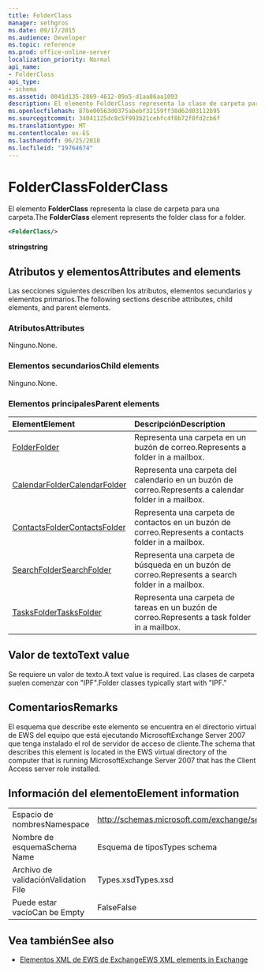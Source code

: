 ```yaml
---
title: FolderClass
manager: sethgros
ms.date: 09/17/2015
ms.audience: Developer
ms.topic: reference
ms.prod: office-online-server
localization_priority: Normal
api_name:
- FolderClass
api_type:
- schema
ms.assetid: 0041d135-2869-4612-89a5-d1aa86aa1093
description: El elemento FolderClass representa la clase de carpeta para una carpeta.
ms.openlocfilehash: 87be00563d0375abebf32159ff38d62d03112b95
ms.sourcegitcommit: 34041125dc8c5f993b21cebfc4f8b72f0fd2cb6f
ms.translationtype: MT
ms.contentlocale: es-ES
ms.lasthandoff: 06/25/2018
ms.locfileid: "19764674"
---
```

# <a name="folderclass"></a><span data-ttu-id="657c1-103">FolderClass</span><span class="sxs-lookup"><span data-stu-id="657c1-103">FolderClass</span></span>

<span data-ttu-id="657c1-104">El elemento **FolderClass** representa la clase de carpeta para una carpeta.</span><span class="sxs-lookup"><span data-stu-id="657c1-104">The **FolderClass** element represents the folder class for a folder.</span></span> 
  
```xml
<FolderClass/>
```

 <span data-ttu-id="657c1-105">**string**</span><span class="sxs-lookup"><span data-stu-id="657c1-105">**string**</span></span>
## <a name="attributes-and-elements"></a><span data-ttu-id="657c1-106">Atributos y elementos</span><span class="sxs-lookup"><span data-stu-id="657c1-106">Attributes and elements</span></span>

<span data-ttu-id="657c1-107">Las secciones siguientes describen los atributos, elementos secundarios y elementos primarios.</span><span class="sxs-lookup"><span data-stu-id="657c1-107">The following sections describe attributes, child elements, and parent elements.</span></span>
  
### <a name="attributes"></a><span data-ttu-id="657c1-108">Atributos</span><span class="sxs-lookup"><span data-stu-id="657c1-108">Attributes</span></span>

<span data-ttu-id="657c1-109">Ninguno.</span><span class="sxs-lookup"><span data-stu-id="657c1-109">None.</span></span>
  
### <a name="child-elements"></a><span data-ttu-id="657c1-110">Elementos secundarios</span><span class="sxs-lookup"><span data-stu-id="657c1-110">Child elements</span></span>

<span data-ttu-id="657c1-111">Ninguno.</span><span class="sxs-lookup"><span data-stu-id="657c1-111">None.</span></span>
  
### <a name="parent-elements"></a><span data-ttu-id="657c1-112">Elementos principales</span><span class="sxs-lookup"><span data-stu-id="657c1-112">Parent elements</span></span>

|<span data-ttu-id="657c1-113">**Element**</span><span class="sxs-lookup"><span data-stu-id="657c1-113">**Element**</span></span>|<span data-ttu-id="657c1-114">**Descripción**</span><span class="sxs-lookup"><span data-stu-id="657c1-114">**Description**</span></span>|
|:-----|:-----|
|[<span data-ttu-id="657c1-115">Folder</span><span class="sxs-lookup"><span data-stu-id="657c1-115">Folder</span></span>](folder.md) <br/> |<span data-ttu-id="657c1-116">Representa una carpeta en un buzón de correo.</span><span class="sxs-lookup"><span data-stu-id="657c1-116">Represents a folder in a mailbox.</span></span>  <br/> |
|[<span data-ttu-id="657c1-117">CalendarFolder</span><span class="sxs-lookup"><span data-stu-id="657c1-117">CalendarFolder</span></span>](calendarfolder.md) <br/> |<span data-ttu-id="657c1-118">Representa una carpeta del calendario en un buzón de correo.</span><span class="sxs-lookup"><span data-stu-id="657c1-118">Represents a calendar folder in a mailbox.</span></span>  <br/> |
|[<span data-ttu-id="657c1-119">ContactsFolder</span><span class="sxs-lookup"><span data-stu-id="657c1-119">ContactsFolder</span></span>](contactsfolder.md) <br/> |<span data-ttu-id="657c1-120">Representa una carpeta de contactos en un buzón de correo.</span><span class="sxs-lookup"><span data-stu-id="657c1-120">Represents a contacts folder in a mailbox.</span></span>  <br/> |
|[<span data-ttu-id="657c1-121">SearchFolder</span><span class="sxs-lookup"><span data-stu-id="657c1-121">SearchFolder</span></span>](searchfolder.md) <br/> |<span data-ttu-id="657c1-122">Representa una carpeta de búsqueda en un buzón de correo.</span><span class="sxs-lookup"><span data-stu-id="657c1-122">Represents a search folder in a mailbox.</span></span>  <br/> |
|[<span data-ttu-id="657c1-123">TasksFolder</span><span class="sxs-lookup"><span data-stu-id="657c1-123">TasksFolder</span></span>](tasksfolder.md) <br/> |<span data-ttu-id="657c1-124">Representa una carpeta de tareas en un buzón de correo.</span><span class="sxs-lookup"><span data-stu-id="657c1-124">Represents a task folder in a mailbox.</span></span>  <br/> |
   
## <a name="text-value"></a><span data-ttu-id="657c1-125">Valor de texto</span><span class="sxs-lookup"><span data-stu-id="657c1-125">Text value</span></span>

<span data-ttu-id="657c1-126">Se requiere un valor de texto.</span><span class="sxs-lookup"><span data-stu-id="657c1-126">A text value is required.</span></span> <span data-ttu-id="657c1-127">Las clases de carpeta suelen comenzar con "IPF".</span><span class="sxs-lookup"><span data-stu-id="657c1-127">Folder classes typically start with "IPF."</span></span>
  
## <a name="remarks"></a><span data-ttu-id="657c1-128">Comentarios</span><span class="sxs-lookup"><span data-stu-id="657c1-128">Remarks</span></span>

<span data-ttu-id="657c1-129">El esquema que describe este elemento se encuentra en el directorio virtual de EWS del equipo que está ejecutando MicrosoftExchange Server 2007 que tenga instalado el rol de servidor de acceso de cliente.</span><span class="sxs-lookup"><span data-stu-id="657c1-129">The schema that describes this element is located in the EWS virtual directory of the computer that is running MicrosoftExchange Server 2007 that has the Client Access server role installed.</span></span>
  
## <a name="element-information"></a><span data-ttu-id="657c1-130">Información del elemento</span><span class="sxs-lookup"><span data-stu-id="657c1-130">Element information</span></span>

|||
|:-----|:-----|
|<span data-ttu-id="657c1-131">Espacio de nombres</span><span class="sxs-lookup"><span data-stu-id="657c1-131">Namespace</span></span>  <br/> |http://schemas.microsoft.com/exchange/services/2006/types  <br/> |
|<span data-ttu-id="657c1-132">Nombre de esquema</span><span class="sxs-lookup"><span data-stu-id="657c1-132">Schema Name</span></span>  <br/> |<span data-ttu-id="657c1-133">Esquema de tipos</span><span class="sxs-lookup"><span data-stu-id="657c1-133">Types schema</span></span>  <br/> |
|<span data-ttu-id="657c1-134">Archivo de validación</span><span class="sxs-lookup"><span data-stu-id="657c1-134">Validation File</span></span>  <br/> |<span data-ttu-id="657c1-135">Types.xsd</span><span class="sxs-lookup"><span data-stu-id="657c1-135">Types.xsd</span></span>  <br/> |
|<span data-ttu-id="657c1-136">Puede estar vacío</span><span class="sxs-lookup"><span data-stu-id="657c1-136">Can be Empty</span></span>  <br/> |<span data-ttu-id="657c1-137">False</span><span class="sxs-lookup"><span data-stu-id="657c1-137">False</span></span>  <br/> |
   
## <a name="see-also"></a><span data-ttu-id="657c1-138">Vea también</span><span class="sxs-lookup"><span data-stu-id="657c1-138">See also</span></span>



- [<span data-ttu-id="657c1-139">Elementos XML de EWS de Exchange</span><span class="sxs-lookup"><span data-stu-id="657c1-139">EWS XML elements in Exchange</span></span>](ews-xml-elements-in-exchange.md)

